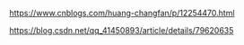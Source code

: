 
https://www.cnblogs.com/huang-changfan/p/12254470.html


https://blog.csdn.net/qq_41450893/article/details/79620635